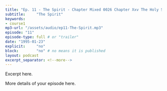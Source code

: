 ```yaml
---
title: "Ep. 11 - The Spirit - Chapter Mixed 0026 Chapter Xxv The Holy Spirit In The Future Formation Of"
subtitle:     "The Spirit"
keywords:
- course1
mp3-url: "/assets/audio/ep11-The-Spirit.mp3"
episode: "11"
episode-type: full # or "trailer"
date: "1995-01-23"
explicit:     "no"
block:        "no" # no means it is published
layout: podcast
excerpt_separator: <!--more-->
---
```

Excerpt here.
<!--more-->

More details of your episode here.

